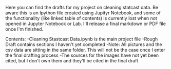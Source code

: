 Here you can find the drafts for my project on cleaning statcast data. Be aware this is an Ipython file created using Jupityr Notebook, and some of the functionality (like linked table of contents) is currently lost when not opened in Jupyter Notebook or Lab. I'll release a final markdown or PDF file once I'm finished.


Contents:
  -Cleaning Stastcast Data.ipynb is the main project file
  -Rough Draft contains sections I haven't yet completed
  -Note: All pictures and the csv data are sitting in the same folder. This will not be the case once I enter the final drafting          process
  -The sources for the images have not yet been cited, but I don't own them and they'll be cited in the final draft
